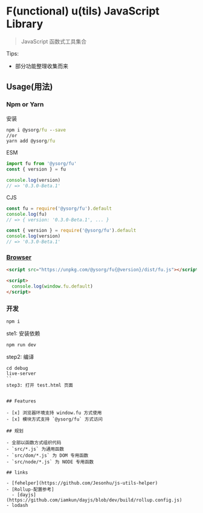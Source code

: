 # F(unctional) u(tils) JavaScript Library

> JavaScript 函数式工具集合

Tips:

- 部分功能整理收集而来

## Usage(用法)

### Npm or Yarn

安装

```cmd
npm i @ysorg/fu --save
//or
yarn add @ysorg/fu
```

ESM

```js
import fu from '@ysorg/fu'
const { version } = fu

console.log(version)
// => '0.3.0-Beta.1'
```

CJS

```js
const fu = require('@ysorg/fu').default
console.log(fu)
// => { version: '0.3.0-Beta.1', ... }

const { version } = require('@ysorg/fu').default
console.log(version)
// => '0.3.0-Beta.1'
```

### [Browser](https://codepen.io/Jesonhu/pen/MWmyEaN)

```html
<script src="https://unpkg.com/@ysorg/fu{@version}/dist/fu.js"></script>

<script>
  console.log(window.fu.default)
</script>
```

### 开发

```
npm i
```
ste1: 安装依赖

```
npm run dev
```
step2: 编译

```
cd debug
live-server
``
step3: 打开 test.html 页面


## Features

- [x] 浏览器环境支持 window.fu 方式使用
- [x] 模块方式支持 `@ysorg/fu` 方式访问

## 规划

- 全部以函数方式组织代码
- `src/*.js` 为通用函数
- `src/dom/*.js` 为 DOM 专用函数
- `src/node/*.js` 为 NODE 专用函数

## links

- [fehelper](https://github.com/Jesonhu/js-utils-helper)
- [Rollup-配置参考]
  - [dayjs](https://github.com/iamkun/dayjs/blob/dev/build/rollup.config.js)
- lodash
